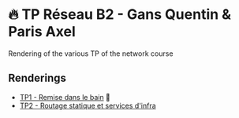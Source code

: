 # 🔥 TP Réseau B2 - Gans Quentin & Paris Axel

Rendering of the various TP of the network course

## Renderings

* [TP1 - Remise dans le bain](https://github.com/QuentG/Tp-Reseau/tree/master/TP1) 🛁
* [TP2 - Routage statique et services d'infra](https://github.com/QuentG/Tp-Reseau/tree/master/TP2)

